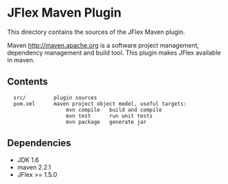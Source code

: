 # JFlex Maven Plugin

This directory contains the sources of the JFlex Maven plugin.

Maven <http://maven.apache.org> is a software project management, dependency
management and build tool. This plugin makes JFlex available in maven.


## Contents ##

      src/         plugin sources
      pom.xml      maven project object model, useful targets:
                       mvn compile   build and compile
                       mvn test      run unit tests
                       mvn package   generate jar


## Dependencies ##

* JDK 1.6
* maven 2.2.1
* JFlex >= 1.5.0

